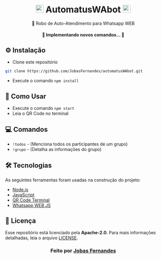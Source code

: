 <h1 align="center"><img width="25px" src="https://camo.githubusercontent.com/9cdad3cea00b1d3142a74eba001d37b41dca6042a2f38b4adbbf0cc8c2b56286/68747470733a2f2f63646e2e69636f6e2d69636f6e732e636f6d2f69636f6e73322f3337332f504e472f39362f57686174736170705f33373232392e706e67"/> AutomatusWAbot <img width="25px" src="https://camo.githubusercontent.com/9cdad3cea00b1d3142a74eba001d37b41dca6042a2f38b4adbbf0cc8c2b56286/68747470733a2f2f63646e2e69636f6e2d69636f6e732e636f6d2f69636f6e73322f3337332f504e472f39362f57686174736170705f33373232392e706e67"/></a>
</h1>
<p align="center">🚀 Robo de Auto-Atendimento para Whatsapp WEB</p>

<h4 align="center"> 
	🚧  Implementando novos comandos...  🚧
</h4>


## :gear: Instalação

- Clone este repositório
```bash
git clone https://github.com/JobasFernandes/automatusWAbot.git
```
- Execute o comando ```npm install```

## :rocket: Como Usar

- Execute o comando ```npm start```
- Leia o QR Code no terminal

## :computer: Comandos

- ```!todos``` - (Menciona todos os participantes de um grupo)
- ```!grupo``` - (Detalha as informações do grupo)

## 🛠 Tecnologias

As seguintes ferramentas foram usadas na construção do projeto:

- [Node.js](https://nodejs.org/en/)
- [JavaScript](https://developer.mozilla.org/pt-BR/docs/Web/JavaScript/)
- [QR Code Terminal](https://github.com/gtanner/qrcode-terminal/)
- [Whatsapp WEB JS](https://github.com/pedroslopez/whatsapp-web.js/)

## **:page_with_curl: Licença**

Esse repositório está licenciado pela **Apache-2.0**. Para mais informações detalhadas, leia o arquivo [LICENSE](./LICENSE).

<h3 align="center">
Feito por <a href="https://github.com/JobasFernandes">Jobas Fernandes</a>
</h3>

